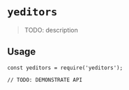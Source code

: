 # `yeditors`

> TODO: description

## Usage

```
const yeditors = require('yeditors');

// TODO: DEMONSTRATE API
```
